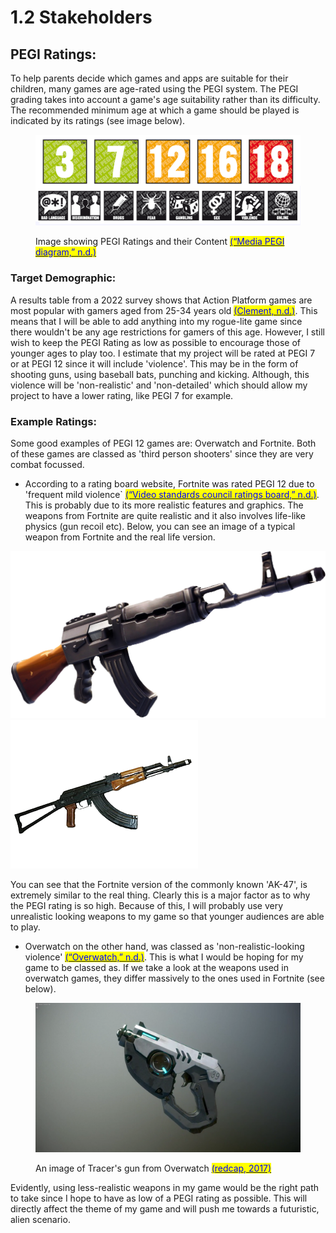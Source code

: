 # 1.2 Stakeholders

## PEGI Ratings:

To help parents decide which games and apps are suitable for their children, many games are age-rated using the PEGI system. The PEGI grading takes into account a game's age suitability rather than its difficulty. The recommended minimum age at which a game should be played is indicated by its ratings (see image below).

<figure><img src="../.gitbook/assets/image (2) (1) (1) (1) (1).png" alt=""><figcaption><p>Image showing PEGI Ratings and their Content <a href="../reference-page.md"><mark style="color:blue;">(“Media PEGI diagram,” n.d.)</mark></a></p></figcaption></figure>

### Target Demographic:

A results table from a 2022 survey shows that Action Platform games are most popular with gamers aged from 25-34 years old [<mark style="color:blue;">(Clement, n.d.)</mark>](../reference-page.md). This means that I will be able to add anything into my rogue-lite game since there wouldn't be any age restrictions for gamers of this age. However, I still wish to keep the PEGI Rating as low as possible to encourage those of younger ages to play too. I estimate that my project will be rated at PEGI 7 or at PEGI 12 since it will include 'violence'. This may be in the form of shooting guns, using baseball bats, punching and kicking. Although, this violence will be 'non-realistic' and 'non-detailed' which should allow my project to have a lower rating, like PEGI 7 for example.

### Example Ratings:

Some good examples of PEGI 12 games are: Overwatch and Fortnite. Both of these games are classed as 'third person shooters' since they are very combat focussed.

* According to a rating board website, Fortnite was rated PEGI 12 due to 'frequent mild violence\` [<mark style="color:blue;">(“Video standards council ratings board,” n.d.)</mark>](../reference-page.md). This is probably due to its more realistic features and graphics. The weapons from Fortnite are quite realistic and it also involves life-like physics (gun recoil etc). Below, you can see an image of a typical weapon from Fortnite and the real life version.

![](<../.gitbook/assets/image (4) (1) (1) (1).png>)![](<../.gitbook/assets/image (6) (1) (1).png>)

You can see that the Fortnite version of the commonly known 'AK-47', is extremely similar to the real thing. Clearly this is a major factor as to why the PEGI rating is so high. Because of this, I will probably use very unrealistic looking weapons to my game so that younger audiences are able to play.&#x20;

* Overwatch on the other hand, was classed as 'non-realistic-looking violence' [<mark style="color:blue;">(“Overwatch,” n.d.)</mark>](../reference-page.md). This is what I would be hoping for my game to be classed as. If we take a look at the weapons used in overwatch games, they differ massively to the ones used in Fortnite (see below).

<figure><img src="../.gitbook/assets/image (5) (1).png" alt=""><figcaption><p>An image of Tracer's gun from Overwatch <a href="../reference-page.md"><mark style="color:blue;">(redcap, 2017)</mark></a></p></figcaption></figure>

Evidently, using less-realistic weapons in my game would be the right path to take since I hope to have as low of a PEGI rating as possible. This will directly affect the theme of my game and will push me towards a futuristic, alien scenario.

